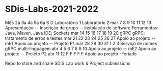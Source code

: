 # SDis-Labs-2021-2022
Mês	2a	3a	4a	5a	6a	S	D	Laboratório 1													Laboratório 2
mar	7	8	9	10	11	12	13	Apresentação -- Inscrição de grupo -- Instalação de software	Ferramentas: Java, Maven, Java IDE; Sockets
mar	14	15	16	17	18	19	20	gRPC															gRPC: tratamento de erros e testes
mar	21	22	23	24	25	26	27	Apoio ao projeto -- mE1											Apoio ao projeto -- Projeto P1
mar	28	29	30	31	1	2	3	Serviço de nomes												gRPC multi-linguagem
abr	4	5	6	7	8	9	10	Apoio ao projeto -- mE2											Apoio ao projeto -- Projeto P2
abr	11	12	F	F	F	F	F	Apoio ao projeto												-Feriado

Repo to store and share SDIS Lab work & Project submissions